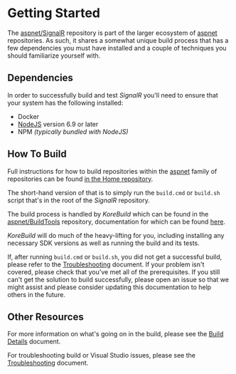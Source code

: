 ﻿# Getting Started

The [aspnet/SignalR](https://github.com/aspnet/SignalR) repository is part of the larger ecosystem of [aspnet](https://github.com/aspnet) repositories. As such, it shares a somewhat unique build process that has a few dependencies you must have installed and a couple of techniques you should familiarize yourself with.

## Dependencies
In order to successfully build and test *SignalR* you'll need to ensure that your system has the following installed:
* Docker
* [NodeJS](https://nodejs.org/) version 6.9 or later
* NPM *(typically bundled with NodeJS)*

## How To Build
Full instructions for how to build repositories within the [aspnet](https://github.com/aspnet) family of repositories can be found [in  the Home repository](https://github.com/aspnet/Home/wiki/Building-from-source).

The short-hand version of that is to simply run the  `build.cmd` or `build.sh` script that's in the root of the *SignalR* repository.

The build process is handled by *KoreBuild* which can be found in the [aspnet/BuildTools](https://github.com/aspnet/BuildTools) repository, documentation for which can be found [here](https://github.com/aspnet/BuildTools/tree/dev/docs).

*KoreBuild* will do much of the heavy-lifting for you, including installing any necessary SDK versions as well as running the build and its tests.

If, after running `build.cmd` or `build.sh`, you did not get a successful build, please refer to the [Troubleshooting](./BuildTroubleshooting.md) document. If your problem isn't covered, please check that you've met all of the prerequisites. If you still can't get the solution to build successfully, please open an issue so that we might assist and please consider updating this documentation to help others in the future.

## Other Resources
For more information on what's going on in the build, please see the [Build Details](/BuildDetails.md) document.

For troubleshooting build or Visual Studio issues, please see the [Troubleshooting](/BuildTroubleshooting.md) document.

